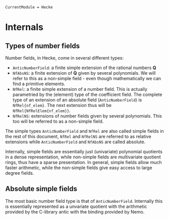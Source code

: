 ```@meta
CurrentModule = Hecke
```

# Internals

## Types of number fields

Number fields, in Hecke, come in several
different types:
 - `AnticNumberField`: a finite simple extension of the rational numbers $\mathbf{Q}$
 - `NfAbsNS`: a finite extension of $\mathbf{Q}$ given by several polynomials.
   We will refer to this as a non-simple field - even though mathematically
   we can find a primitive elements.
 - `NfRel`: a finite simple extension of a number field. This is
   actually parametried by the (element) type of the coefficient field.
   The complete type of an extension of an absolute field (`AnticNumberField`)
   is `NfRel{nf_elem}`. The next extension thus will be
   `NfRel{NfRelElem{nf_elem}}`.
 - `NfRelNS`: extensions of number fields given by several polynomials.
    This too will be referred to as a non-simple field.

The simple types `AnticNumberField` and `NfRel` are also called simple
fields in the rest of this document, `NfRel` and `NfRelNS` are referred
to as relative extensions while `AnticNumberField` and `NfAbsNS` are
called absolute.

Internally, simple fields are essentially just (univariate) polynomial
quotients in a dense representation, while non-simple fields are
multivariate quotient rings, thus have a sparse presentation.
In general, simple fields allow much faster arithmetic, while
the non-simple fields give easy access to large degree fields.

## Absolute simple fields

The most basic number field type is that of `AnticNumberField`. Internally
this is essentially represented as a unvariate quotient with the
arithmetic provided by the C-library antic with the binding provided by Nemo.
